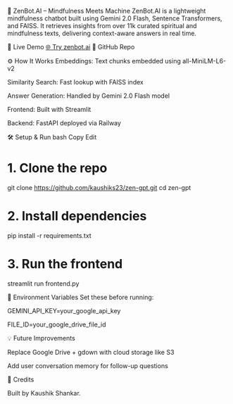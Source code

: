 🧘 ZenBot.AI – Mindfulness Meets Machine
ZenBot.AI is a lightweight mindfulness chatbot built using Gemini 2.0 Flash, Sentence Transformers, and FAISS. It retrieves insights from over 11k curated spiritual and mindfulness texts, delivering context-aware answers in real time.

🚀 Live Demo
[🌐 Try zenbot.ai](https://zen-ai-gpt.streamlit.app)
📂 GitHub Repo

⚙️ How It Works
Embeddings: Text chunks embedded using all-MiniLM-L6-v2

Similarity Search: Fast lookup with FAISS index

Answer Generation: Handled by Gemini 2.0 Flash model

Frontend: Built with Streamlit

Backend: FastAPI deployed via Railway

🛠️ Setup & Run
bash
Copy
Edit
# 1. Clone the repo
git clone https://github.com/kaushiks23/zen-gpt.git
cd zen-gpt

# 2. Install dependencies
pip install -r requirements.txt

# 3. Run the frontend
streamlit run frontend.py

🔐 Environment Variables
Set these before running:

GEMINI_API_KEY=your_google_api_key

FILE_ID=your_google_drive_file_id

💡 Future Improvements

Replace Google Drive + gdown with cloud storage like S3

Add user conversation memory for follow-up questions

🙌 Credits

Built by Kaushik Shankar.



